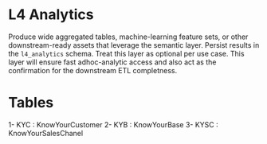 # L4 Analytics

Produce wide aggregated tables, machine-learning feature sets, or other downstream-ready assets that leverage the semantic layer. Persist results in the `l4_analytics` schema. Treat this layer as optional per use case. This layer will ensure fast adhoc-analytic access and also act as the confirmation for the downstream ETL completness.



# Tables

1- KYC  : KnowYourCustomer
2- KYB  : KnowYourBase
3- KYSC : KnowYourSalesChanel